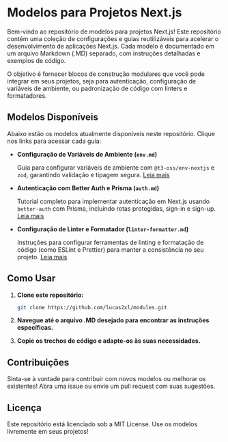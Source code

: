 # Modelos para Projetos Next.js

Bem-vindo ao repositório de modelos para projetos Next.js! Este repositório contém uma coleção de configurações e guias reutilizáveis para acelerar o desenvolvimento de aplicações Next.js. Cada modelo é documentado em um arquivo Markdown (.MD) separado, com instruções detalhadas e exemplos de código.

O objetivo é fornecer blocos de construção modulares que você pode integrar em seus projetos, seja para autenticação, configuração de variáveis de ambiente, ou padronização de código com linters e formatadores.

## Modelos Disponíveis

Abaixo estão os modelos atualmente disponíveis neste repositório. Clique nos links para acessar cada guia:

- **Configuração de Variáveis de Ambiente (`env.md`)**

  Guia para configurar variáveis de ambiente com `@t3-oss/env-nextjs` e `zod`, garantindo validação e tipagem segura.
  [Leia mais](./env.md)

- **Autenticação com Better Auth e Prisma (`auth.md`)**

  Tutorial completo para implementar autenticação em Next.js usando `better-auth` com Prisma, incluindo rotas protegidas, sign-in e sign-up.
  [Leia mais](./auth.md)

- **Configuração de Linter e Formatador (`linter-formatter.md`)**

  Instruções para configurar ferramentas de linting e formatação de código (como ESLint e Prettier) para manter a consistência no seu projeto.
  [Leia mais](./linter-formatter.md)

## Como Usar

1. **Clone este repositório:**

   ```bash
   git clone https://github.com/lucas2xl/modules.git
   ```

2. **Navegue até o arquivo .MD desejado para encontrar as instruções específicas.**


3. **Copie os trechos de código e adapte-os às suas necessidades.**


## Contribuições

  Sinta-se à vontade para contribuir com novos modelos ou melhorar os existentes! Abra uma issue ou envie um pull request com suas sugestões.

## Licença

  Este repositório está licenciado sob a MIT License. Use os modelos livremente em seus projetos!
